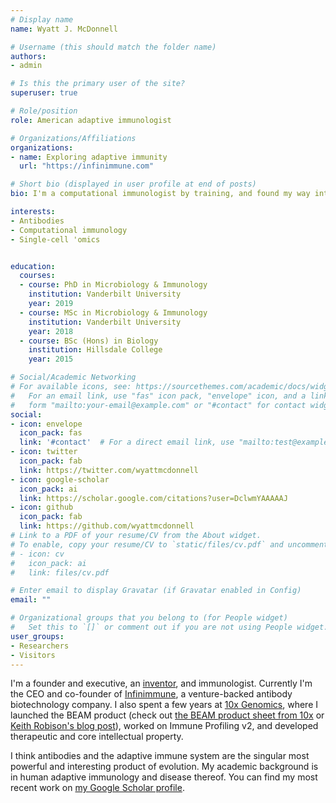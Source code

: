 ```yaml
---
# Display name
name: Wyatt J. McDonnell

# Username (this should match the folder name)
authors:
- admin

# Is this the primary user of the site?
superuser: true

# Role/position
role: American adaptive immunologist

# Organizations/Affiliations
organizations:
- name: Exploring adaptive immunity
  url: "https://infinimmune.com"

# Short bio (displayed in user profile at end of posts)
bio: I'm a computational immunologist by training, and found my way into biotechnology as an inventor and technologist along the way. I'm interested in impactful work that improves human health by harnessing human adaptive immunity.

interests:
- Antibodies
- Computational immunology
- Single-cell 'omics


education:
  courses:
  - course: PhD in Microbiology & Immunology
    institution: Vanderbilt University
    year: 2019
  - course: MSc in Microbiology & Immunology
    institution: Vanderbilt University
    year: 2018
  - course: BSc (Hons) in Biology
    institution: Hillsdale College
    year: 2015

# Social/Academic Networking
# For available icons, see: https://sourcethemes.com/academic/docs/widgets/#icons
#   For an email link, use "fas" icon pack, "envelope" icon, and a link in the
#   form "mailto:your-email@example.com" or "#contact" for contact widget.
social:
- icon: envelope
  icon_pack: fas
  link: '#contact'  # For a direct email link, use "mailto:test@example.org".
- icon: twitter
  icon_pack: fab
  link: https://twitter.com/wyattmcdonnell
- icon: google-scholar
  icon_pack: ai
  link: https://scholar.google.com/citations?user=DclwmYAAAAAJ
- icon: github
  icon_pack: fab
  link: https://github.com/wyattmcdonnell
# Link to a PDF of your resume/CV from the About widget.
# To enable, copy your resume/CV to `static/files/cv.pdf` and uncomment the lines below.
# - icon: cv
#   icon_pack: ai
#   link: files/cv.pdf

# Enter email to display Gravatar (if Gravatar enabled in Config)
email: ""

# Organizational groups that you belong to (for People widget)
#   Set this to `[]` or comment out if you are not using People widget.
user_groups:
- Researchers
- Visitors
---
```


I'm a founder and executive, an [inventor](https://patents.google.com/?inventor=Wyatt+James+McDonnell,Wyatt+McDonnell,James+Wyatt+MCDONNELL&sort=new), and immunologist. Currently I'm the CEO and co-founder of [Infinimmune](https://infinimmune.com), a venture-backed antibody biotechnology company. I also spent a few years at [10x Genomics](https://10xgenomics.com), where I launched the BEAM product (check out [the BEAM product sheet from 10x](https://pages.10xgenomics.com/rs/446-PBO-704/images/10x_LIT000195_Product_Sheet_BEAM_Letter_digital.pdf) or [Keith Robison's blog post](http://omicsomics.blogspot.com/2021/02/more-details-on-10xs-sample-profiling.html)), worked on Immune Profiling v2, and developed therapeutic and core intellectual property. 

I think antibodies and the adaptive immune system are the singular most powerful and interesting product of evolution. My academic background is in human adaptive immunology and disease thereof. You can find my most recent work on [my Google Scholar profile](https://scholar.google.com/citations?user=DclwmYAAAAAJ&hl=en).  
